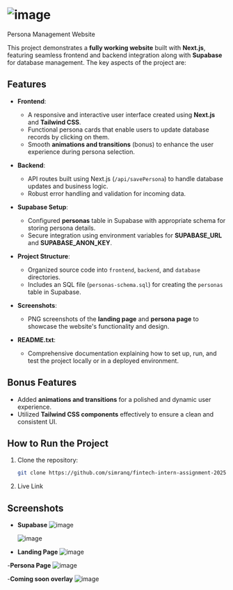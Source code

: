 # ![image](https://github.com/user-attachments/assets/4b5381e8-8007-48d1-a499-bde4515cba23)
Persona Management Website

This project demonstrates a **fully working website** built with **Next.js**, featuring seamless frontend and backend integration along with **Supabase** for database management. The key aspects of the project are:

## Features

- **Frontend**:
  - A responsive and interactive user interface created using **Next.js** and **Tailwind CSS**.
  - Functional persona cards that enable users to update database records by clicking on them.
  - Smooth **animations and transitions** (bonus) to enhance the user experience during persona selection.

- **Backend**:
  - API routes built using Next.js (`/api/savePersona`) to handle database updates and business logic.
  - Robust error handling and validation for incoming data.

- **Supabase Setup**:
  - Configured **personas** table in Supabase with appropriate schema for storing persona details.
  - Secure integration using environment variables for **SUPABASE_URL** and **SUPABASE_ANON_KEY**.

- **Project Structure**:
  - Organized source code into `frontend`, `backend`, and `database` directories.
  - Includes an SQL file (`personas-schema.sql`) for creating the `personas` table in Supabase.

- **Screenshots**:
  - PNG screenshots of the **landing page** and **persona page** to showcase the website's functionality and design.

- **README.txt**:
  - Comprehensive documentation explaining how to set up, run, and test the project locally or in a deployed environment.

## Bonus Features
- Added **animations and transitions** for a polished and dynamic user experience.
- Utilized **Tailwind CSS components** effectively to ensure a clean and consistent UI.

## How to Run the Project

1. Clone the repository:
   ```bash
   git clone https://github.com/simranq/fintech-intern-assignment-2025.git
2. Live Link

## Screenshots

- **Supabase**
  ![image](https://github.com/user-attachments/assets/2d15b278-3099-4c09-b27d-4043a4d36e4f)
  
  ![image](https://github.com/user-attachments/assets/5f4aa7de-a9a5-4fbf-bbe6-7b5a76bf3a87)

- **Landing Page**
  ![image](https://github.com/user-attachments/assets/8801350c-b34b-47a3-8bc3-2478a52a5e2c)

-**Persona Page**
  ![image](https://github.com/user-attachments/assets/30cc6692-bee9-4c50-aa1d-ddff45a5e916)

-**Coming soon overlay**
  ![image](https://github.com/user-attachments/assets/48fb527b-4e54-4cba-ac82-1d24bf08281f)

